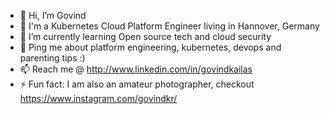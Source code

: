 - 👋 Hi, I’m Govind
- 🏢 I'm a Kubernetes Cloud Platform Engineer living in Hannover, Germany
- 🌱 I’m currently learning Open source tech and cloud security
- 💬 Ping me about platform engineering, kubernetes, devops and parenting tips :) 
- 📫 Reach me @ http://www.linkedin.com/in/govindkailas
- ⚡️ Fun fact: I am also an amateur photographer, checkout https://www.instagram.com/govindkr/

<!---
govindkailas/govindkailas is a ✨ special ✨ repository because its `README.md` (this file) appears on your GitHub profile.
You can click the Preview link to take a look at your changes.
--->

